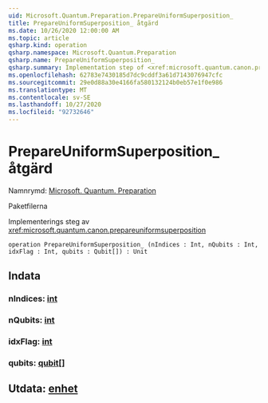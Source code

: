 ```yaml
---
uid: Microsoft.Quantum.Preparation.PrepareUniformSuperposition_
title: PrepareUniformSuperposition_ åtgärd
ms.date: 10/26/2020 12:00:00 AM
ms.topic: article
qsharp.kind: operation
qsharp.namespace: Microsoft.Quantum.Preparation
qsharp.name: PrepareUniformSuperposition_
qsharp.summary: Implementation step of <xref:microsoft.quantum.canon.prepareuniformsuperposition>
ms.openlocfilehash: 62783e7430185d7dc9cddf3a61d7143076947cfc
ms.sourcegitcommit: 29e0d88a30e4166fa580132124b0eb57e1f0e986
ms.translationtype: MT
ms.contentlocale: sv-SE
ms.lasthandoff: 10/27/2020
ms.locfileid: "92732646"
---
```

# <a name="prepareuniformsuperposition_-operation"></a>PrepareUniformSuperposition_ åtgärd

Namnrymd: [Microsoft. Quantum. Preparation](xref:Microsoft.Quantum.Preparation)

Paketfilerna [](https://nuget.org/packages/)


Implementerings steg av <xref:microsoft.quantum.canon.prepareuniformsuperposition>

```qsharp
operation PrepareUniformSuperposition_ (nIndices : Int, nQubits : Int, idxFlag : Int, qubits : Qubit[]) : Unit
```


## <a name="input"></a>Indata

### <a name="nindices--int"></a>nIndices: [int](xref:microsoft.quantum.lang-ref.int)




### <a name="nqubits--int"></a>nQubits: [int](xref:microsoft.quantum.lang-ref.int)




### <a name="idxflag--int"></a>idxFlag: [int](xref:microsoft.quantum.lang-ref.int)




### <a name="qubits--qubit"></a>qubits: [qubit](xref:microsoft.quantum.lang-ref.qubit)[]





## <a name="output--unit"></a>Utdata: [enhet](xref:microsoft.quantum.lang-ref.unit)

